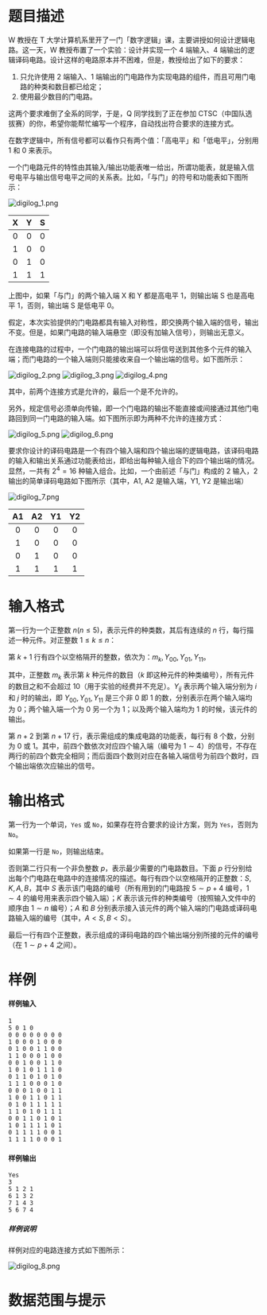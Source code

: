 
# 题目描述

W 教授在 T 大学计算机系里开了一门「数字逻辑」课，主要讲授如何设计逻辑电路。这一天，W 教授布置了一个实验：设计并实现一个 $4$ 端输入、$4$ 端输出的逻辑译码电路。设计这样的电路原本并不困难，但是，教授给出了如下的要求：
1. 只允许使用 $2$ 端输入、$1$ 端输出的门电路作为实现电路的组件，而且可用门电路的种类和数目都已给定；
2. 使用最少数目的门电路。

这两个要求难倒了全系的同学，于是，Q 同学找到了正在参加 CTSC（中国队选拔赛）的你，希望你能帮忙编写一个程序，自动找出符合要求的连接方式。

在数字逻辑中，所有信号都可以看作只有两个值：「高电平」和「低电平」，分别用 $1$ 和 $0$ 来表示。

一个门电路元件的特性由其输入/输出功能表唯一给出，所谓功能表，就是输入信号电平与输出信号电平之间的关系表。比如，「与门」的符号和功能表如下图所示：

![digilog_1.png](/source/loj/2644/img/aHR0cHM6Ly9pLmxvbGkubmV0LzIwMTkvMDIvMTQvNWM2NTYzZTRhYjdiMy5wbmc=.png)

|X|Y|S|
|:-:|:-:|:-:|
|0|0|0|
|1|0|0|
|0|1|0|
|1|1|1|

上图中，如果「与门」的两个输入端 X 和 Y 都是高电平 $1$，则输出端 S 也是高电平 $1$，否则，输出端 S 是低电平 $0$。

假定，本次实验提供的门电路都具有输入对称性，即交换两个输入端的信号，输出不变。但是，如果门电路的输入端悬空（即没有加输入信号），则输出无意义。

在连接电路的过程中，一个门电路的输出端可以将信号送到其他多个元件的输入端；而门电路的一个输入端则只能接收来自一个输出端的信号。如下图所示：

![digilog_2.png](/source/loj/2644/img/aHR0cHM6Ly9pLmxvbGkubmV0LzIwMTkvMDIvMTQvNWM2NTYzZTRhZDMwMS5wbmc=.png)
![digilog_3.png](/source/loj/2644/img/aHR0cHM6Ly9pLmxvbGkubmV0LzIwMTkvMDIvMTQvNWM2NTYzZTRhZWZkMi5wbmc=.png)
![digilog_4.png](/source/loj/2644/img/aHR0cHM6Ly9pLmxvbGkubmV0LzIwMTkvMDIvMTQvNWM2NTYzZTRiMWRkOS5wbmc=.png)

其中，前两个连接方式是允许的，最后一个是不允许的。

另外，规定信号必须单向传输，即一个门电路的输出不能直接或间接通过其他门电路回到同一门电路的输入端。如下图所示即为两种不允许的连接方式：

![digilog_5.png](/source/loj/2644/img/aHR0cHM6Ly9pLmxvbGkubmV0LzIwMTkvMDIvMTQvNWM2NTYzZTRiMDc1MS5wbmc=.png)
![digilog_6.png](/source/loj/2644/img/aHR0cHM6Ly9pLmxvbGkubmV0LzIwMTkvMDIvMTQvNWM2NTYzZTRiM2RkMS5wbmc=.png)

要求你设计的译码电路是一个有四个输入端和四个输出端的逻辑电路，该译码电路的输入和输出关系通过功能表给出，即给出每种输入组合下的四个输出端的情况。显然，一共有 $2^4=16$ 种输入组合。比如，一个由前述「与门」构成的 $2$ 输入，$2$ 输出的简单译码电路如下图所示（其中，A1, A2 是输入端，Y1, Y2 是输出端）

![digilog_7.png](https://i.loli.net/2019/02/14/5c6563e4b7208.png)

|A1|A2|Y1|Y2|
|:-:|:-:|:-:|:-:|
|0|0|0|0|
|1|0|0|0|
|0|1|0|0|
|1|1|1|1|

# 输入格式

第一行为一个正整数 $n(n\le 5)$，表示元件的种类数，其后有连续的 $n$ 行，每行描述一种元件。对正整数 $1\le k\le n$：

第 $k+1$ 行有四个以空格隔开的整数，依次为：$m_k,Y_{00},Y_{01},Y_{11}$。
 
其中，正整数 $m_k$ 表示第 $k$ 种元件的数目（$k$ 即这种元件的种类编号），所有元件的数目之和不会超过 $10$（用于实验的经费并不充足）。$Y_{ij}$ 表示两个输入端分别为 $i$ 和 $j$ 时的输出，即 $Y_{00},Y_{01},Y_{11}$ 是三个非 $0$ 即 $1$ 的数，分别表示在两个输入端均为 $0$；两个输入端一个为 $0$ 另一个为 $1$；以及两个输入端均为 $1$ 的时候，该元件的输出。

第 $n+2$ 到第 $n+17$ 行，表示需组成的集成电路的功能表，每行有 $8$ 个数，分别为 $0$ 或 $1$。其中，前四个数依次对应四个输入端（编号为 $1\sim 4$）的信号，不存在两行的前四个数完全相同；而后面四个数则对应在各输入端信号为前四个数时，四个输出端依次应输出的信号。

# 输出格式

第一行为一个单词，`Yes` 或 `No`，如果存在符合要求的设计方案，则为 `Yes`，否则为 `No`。

如果第一行是 `No`，则输出结束。

否则第二行只有一个非负整数 $p$，表示最少需要的门电路数目。下面 $p$ 行分别给出每个门电路在电路中的连接情况的描述。每行有四个以空格隔开的正整数：$S ,K, A, B$，其中 $S$ 表示该门电路的编号（所有用到的门电路按 $5\sim p+4$ 编号，$1\sim 4$ 的编号用来表示四个输入端）；$K$ 表示该元件的种类编号（按照输入文件中的顺序由 $1\sim n$ 编号）；$A$ 和 $B$ 分别表示接入该元件的两个输入端的门电路或译码电路输入端的编号（其中，$A<S,B<S$）。

最后一行有四个正整数，表示组成的译码电路的四个输出端分别所接的元件的编号（在 $1\sim p+4$ 之间）。

# 样例

#### 样例输入
```plain
1
5 0 1 0
0 0 0 0 0 0 0 0
1 0 0 0 1 0 0 0
0 1 0 0 1 1 0 0
1 1 0 0 0 1 0 0
0 0 1 0 0 1 1 0
1 0 1 0 1 1 1 0
0 1 1 0 1 0 1 0
1 1 1 0 0 0 1 0
0 0 0 1 0 0 1 1
1 0 0 1 1 0 1 1
0 1 0 1 1 1 1 1
1 1 0 1 0 1 1 1
0 0 1 1 0 1 0 1
1 0 1 1 1 1 0 1
0 1 1 1 1 0 0 1
1 1 1 1 0 0 0 1
```

#### 样例输出
```plain
Yes
3
5 1 2 1
6 1 3 2
7 1 4 3
5 6 7 4
```
##### 样例说明
样例对应的电路连接方式如下图所示：

![digilog_8.png](/source/loj/2644/img/aHR0cHM6Ly9pLmxvbGkubmV0LzIwMTkvMDIvMTQvNWM2NTYzZTRiNTg1NS5wbmc=.png)

# 数据范围与提示




